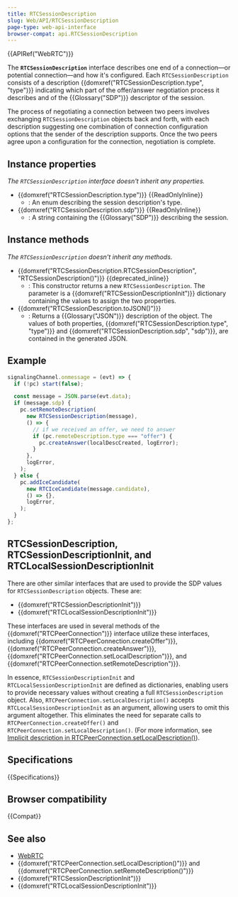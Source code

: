 ```yaml
---
title: RTCSessionDescription
slug: Web/API/RTCSessionDescription
page-type: web-api-interface
browser-compat: api.RTCSessionDescription
---
```


{{APIRef("WebRTC")}}

The **`RTCSessionDescription`** interface describes one end of a connection—or potential connection—and how it's configured. Each `RTCSessionDescription` consists of a description {{domxref("RTCSessionDescription.type", "type")}} indicating which part of the offer/answer negotiation process it describes and of the {{Glossary("SDP")}} descriptor of the session.

The process of negotiating a connection between two peers involves exchanging `RTCSessionDescription` objects back and forth, with each description suggesting one combination of connection configuration options that the sender of the description supports. Once the two peers agree upon a configuration for the connection, negotiation is complete.

## Instance properties

_The `RTCSessionDescription` interface doesn't inherit any properties._

- {{domxref("RTCSessionDescription.type")}} {{ReadOnlyInline}}
  - : An enum describing the session description's type.
- {{domxref("RTCSessionDescription.sdp")}} {{ReadOnlyInline}}
  - : A string containing the {{Glossary("SDP")}} describing the session.

## Instance methods

_The `RTCSessionDescription` doesn't inherit any methods._

- {{domxref("RTCSessionDescription.RTCSessionDescription", "RTCSessionDescription()")}} {{deprecated_inline}}
  - : This constructor returns a new `RTCSessionDescription`. The parameter is a {{domxref("RTCSessionDescriptionInit")}} dictionary containing the values to assign the two properties.
- {{domxref("RTCSessionDescription.toJSON()")}}
  - : Returns a {{Glossary("JSON")}} description of the object. The values of both properties, {{domxref("RTCSessionDescription.type", "type")}} and {{domxref("RTCSessionDescription.sdp", "sdp")}}, are contained in the generated JSON.

## Example

```js
signalingChannel.onmessage = (evt) => {
  if (!pc) start(false);

  const message = JSON.parse(evt.data);
  if (message.sdp) {
    pc.setRemoteDescription(
      new RTCSessionDescription(message),
      () => {
        // if we received an offer, we need to answer
        if (pc.remoteDescription.type === "offer") {
          pc.createAnswer(localDescCreated, logError);
        }
      },
      logError,
    );
  } else {
    pc.addIceCandidate(
      new RTCIceCandidate(message.candidate),
      () => {},
      logError,
    );
  }
};
```

## RTCSessionDescription, RTCSessionDescriptionInit, and RTCLocalSessionDescriptionInit

There are other similar interfaces that are used to provide the SDP values for `RTCSessionDescription` objects. These are:
- {{domxref("RTCSessionDescriptionInit")}}
- {{domxref("RTCLocalSessionDescriptionInit")}}

These interfaces are used in several methods of the {{domxref("RTCPeerConnection")}} interface utilize these interfaces, including {{domxref("RTCPeerConnection.createOffer")}}, {{domxref("RTCPeerConnection.createAnswer")}}, {{domxref("RTCPeerConnection.setLocalDescription")}}, and {{domxref("RTCPeerConnection.setRemoteDescription")}}.

In essence, `RTCSessionDescriptionInit` and `RTCLocalSessionDescriptionInit` are defined as dictionaries, enabling users to provide necessary values without creating a full `RTCSessionDescription` object. Also, `RTCPeerConnection.setLocalDescription()` accepts `RTCLocalSessionDescriptionInit` as an argument, allowing users to omit this argument altogether. This eliminates the need for separate calls to `RTCPeerConnection.createOffer()` and `RTCPeerConnection.setLocalDescription()`. (For more information, see [Implicit description in RTCPeerConnection.setLocalDescription()](/en-US/docs/Web/API/RTCPeerConnection/setLocalDescription#implicit_description)).

## Specifications

{{Specifications}}

## Browser compatibility

{{Compat}}

## See also

- [WebRTC](/en-US/docs/Web/API/WebRTC_API)
- {{domxref("RTCPeerConnection.setLocalDescription()")}} and {{domxref("RTCPeerConnection.setRemoteDescription()")}}
- {{domxref("RTCSessionDescriptionInit")}}
- {{domxref("RTCLocalSessionDescriptionInit")}}
